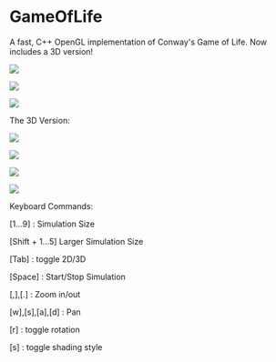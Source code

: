 # GameOfLife
A fast, C++ OpenGL implementation of Conway's Game of Life. Now includes a 3D version!

![](http://i.imgur.com/wuedsKw.png)

![](http://i.imgur.com/tzZC26g.png)

![](http://i.imgur.com/pqAgWU6.png)

The 3D Version:

![](http://i.imgur.com/0Pk5VKI.png)

![](http://i.imgur.com/fxaEt4O.png)

![](http://i.imgur.com/BFQtKue.png)

![](http://i.imgur.com/QNmfhg0.png)

Keyboard Commands:

  [1...9] : Simulation Size
  
  [Shift + 1...5] Larger Simulation Size
  
  [Tab] : toggle 2D/3D
  
  [Space] : Start/Stop Simulation
  
  [,],[.] : Zoom in/out
  
  [w],[s],[a],[d] : Pan
  
  [r] : toggle rotation
  
  [s] : toggle shading style
  

